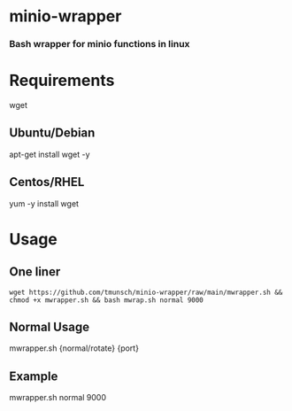 # minio-wrapper


### Bash wrapper for minio functions in linux


# Requirements
wget


## Ubuntu/Debian
apt-get install wget -y


## Centos/RHEL
yum -y install wget

# Usage

## One liner
`wget https://github.com/tmunsch/minio-wrapper/raw/main/mwrapper.sh && chmod +x mwrapper.sh && bash mwrap.sh normal 9000`

## Normal Usage

mwrapper.sh {normal/rotate} {port}

## Example
mwrapper.sh normal 9000

